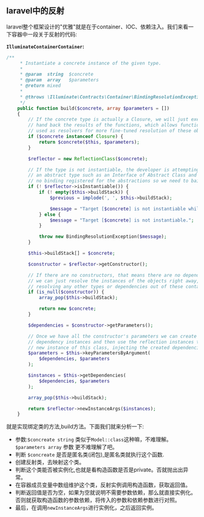 ## laravel中的反射

laravel整个框架设计的"优雅"就是在于container、IOC、依赖注入。我们来看一下容器中一段关于反射的代码:

**`IlluminateContainerContainer`:**

```php
/**
     * Instantiate a concrete instance of the given type.
     *
     * @param  string  $concrete
     * @param  array   $parameters
     * @return mixed
     *
     * @throws \Illuminate\Contracts\Container\BindingResolutionException
     */
    public function build($concrete, array $parameters = [])
    {
        // If the concrete type is actually a Closure, we will just execute it and
        // hand back the results of the functions, which allows functions to be
        // used as resolvers for more fine-tuned resolution of these objects.
        if ($concrete instanceof Closure) {
            return $concrete($this, $parameters);
        }

        $reflector = new ReflectionClass($concrete);

        // If the type is not instantiable, the developer is attempting to resolve
        // an abstract type such as an Interface of Abstract Class and there is
        // no binding registered for the abstractions so we need to bail out.
        if (! $reflector->isInstantiable()) {
            if (! empty($this->buildStack)) {
                $previous = implode(', ', $this->buildStack);

                $message = "Target [$concrete] is not instantiable while building [$previous].";
            } else {
                $message = "Target [$concrete] is not instantiable.";
            }

            throw new BindingResolutionException($message);
        }

        $this->buildStack[] = $concrete;

        $constructor = $reflector->getConstructor();

        // If there are no constructors, that means there are no dependencies then
        // we can just resolve the instances of the objects right away, without
        // resolving any other types or dependencies out of these containers.
        if (is_null($constructor)) {
            array_pop($this->buildStack);

            return new $concrete;
        }

        $dependencies = $constructor->getParameters();

        // Once we have all the constructor's parameters we can create each of the
        // dependency instances and then use the reflection instances to make a
        // new instance of this class, injecting the created dependencies in.
        $parameters = $this->keyParametersByArgument(
            $dependencies, $parameters
        );

        $instances = $this->getDependencies(
            $dependencies, $parameters
        );

        array_pop($this->buildStack);

        return $reflector->newInstanceArgs($instances);
    }
```

就是实现绑定类的方法,build方法。下面我们就来分析一下:

* 参数:`$concreate string` 类似于`Model::class`这种嘛，不难理解。`$parameters array` 参数 更不难理解了吧。
* 判断 `$concreate` 是否是匿名类(闭包),是匿名类就执行这个函数.
* 创建反射类，去映射这个类。
* 判断这个类能否被实例化,也就是看构造函数是否是private。否就抛出出异常。
* 在容器成员变量中数组维护这个类，反射实例调用构造函数，获取返回值。
* 判断返回值是否为空，如果为空就说明不需要参数依赖，那么就直接实例化。否则就获取构造函数的参数依赖，将传入的参数和依赖参数进行对照。
* 最后，在调用`newInstanceArgs`进行实例化，之后返回实例。